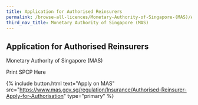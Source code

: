 ```yaml
---
title: Application for Authorised Reinsurers
permalink: /browse-all-licences/Monetary-Authority-of-Singapore-(MAS)/Application-for-Authorised-Reinsurers
third_nav_title: Monetary Authority of Singapore (MAS)
---
```


## Application for Authorised Reinsurers

Monetary Authority of Singapore (MAS)

Print SPCP Here

{% include button.html text="Apply on MAS" src="https://www.mas.gov.sg/regulation/Insurance/Authorised-Reinsurer-Apply-for-Authorisation" type="primary" %}
